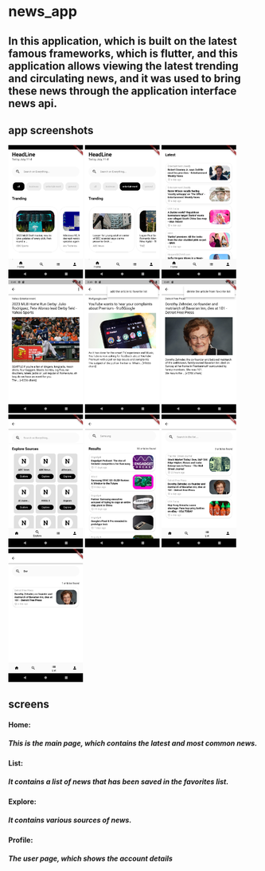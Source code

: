 # news_app

## In this application, which is built on the latest famous frameworks, which is flutter, and this application allows viewing the latest trending and circulating news, and it was used to bring these news through the application interface news api.

## app screenshots

<img src="https://github.com/TurkyAlammar/flutter_news_app/blob/main/screenshots/home_screen.png" width="150"/> <img src="https://github.com/TurkyAlammar/flutter_news_app/blob/main/screenshots/home_screen2.png" width="150"/> <img src="https://github.com/TurkyAlammar/flutter_news_app/blob/main/screenshots/home_screen3.png" width="150"/> 
<img src="https://github.com/TurkyAlammar/flutter_news_app/blob/main/screenshots/atrical_screen.png" width="150"/> <img src="https://github.com/TurkyAlammar/flutter_news_app/blob/main/screenshots/atrical_screen2.png" width="150"/> <img src="https://github.com/TurkyAlammar/flutter_news_app/blob/main/screenshots/atrical_screen3.png" width="150"/>
<img src="https://github.com/TurkyAlammar/flutter_news_app/blob/main/screenshots/explore_screen.png" width="150"/> <img src="https://github.com/TurkyAlammar/flutter_news_app/blob/main/screenshots/search_result.png" width="150"/> <img src="https://github.com/TurkyAlammar/flutter_news_app/blob/main/screenshots/favorite_list_screen.png" width="150"/>
<img src="https://github.com/TurkyAlammar/flutter_news_app/blob/main/screenshots/favorite_list_screen2.png" width="150"/> 


## screens

#### Home:
##### This is the main page, which contains the latest and most common news.

#### List:
##### It contains a list of news that has been saved in the favorites list.

#### Explore:
##### It contains various sources of news.


#### Profile:
##### The user page, which shows the account details

